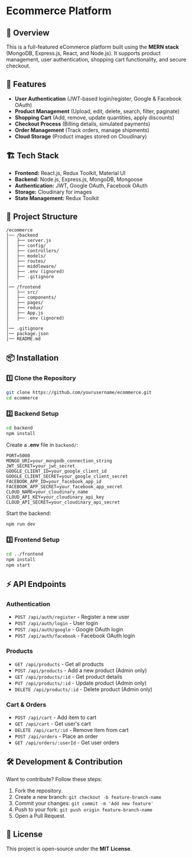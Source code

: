 # Ecommerce Platform

## 🛒 Overview
This is a full-featured eCommerce platform built using the **MERN stack** (MongoDB, Express.js, React, and Node.js). It supports product management, user authentication, shopping cart functionality, and secure checkout.

## 🚀 Features
- **User Authentication** (JWT-based login/register, Google & Facebook OAuth)
- **Product Management** (Upload, edit, delete, search, filter, paginate)
- **Shopping Cart** (Add, remove, update quantities, apply discounts)
- **Checkout Process** (Billing details, simulated payments)
- **Order Management** (Track orders, manage shipments)
- **Cloud Storage** (Product images stored on Cloudinary)

## 🏗️ Tech Stack
- **Frontend:** React.js, Redux Toolkit, Material UI
- **Backend:** Node.js, Express.js, MongoDB, Mongoose
- **Authentication:** JWT, Google OAuth, Facebook OAuth
- **Storage:** Cloudinary for images
- **State Management:** Redux Toolkit

## 📂 Project Structure
```
/ecommerce
│── /backend
│   ├── server.js
│   ├── config/
│   ├── controllers/
│   ├── models/
│   ├── routes/
│   ├── middleware/
│   ├── .env (ignored)
│   ├── .gitignore
│
│── /frontend
│   ├── src/
│   ├── components/
│   ├── pages/
│   ├── redux/
│   ├── App.js
│   ├── .env (ignored)
│
│── .gitignore
│── package.json
│── README.md
```

## 📦 Installation
### 1️⃣ Clone the Repository
```sh
git clone https://github.com/yourusername/ecommerce.git
cd ecommerce
```

### 2️⃣ Backend Setup
```sh
cd backend
npm install
```
Create a **.env** file in `backend/`:
```
PORT=5000
MONGO_URI=your_mongodb_connection_string
JWT_SECRET=your_jwt_secret
GOOGLE_CLIENT_ID=your_google_client_id
GOOGLE_CLIENT_SECRET=your_google_client_secret
FACEBOOK_APP_ID=your_facebook_app_id
FACEBOOK_APP_SECRET=your_facebook_app_secret
CLOUD_NAME=your_cloudinary_name
CLOUD_API_KEY=your_cloudinary_api_key
CLOUD_API_SECRET=your_cloudinary_api_secret
```
Start the backend:
```sh
npm run dev
```

### 3️⃣ Frontend Setup
```sh
cd ../frontend
npm install
npm start
```

## ⚡ API Endpoints
### **Authentication**
- `POST /api/auth/register` - Register a new user
- `POST /api/auth/login` - User login
- `POST /api/auth/google` - Google OAuth login
- `POST /api/auth/facebook` - Facebook OAuth login

### **Products**
- `GET /api/products` - Get all products
- `POST /api/products` - Add a new product (Admin only)
- `GET /api/products/:id` - Get product details
- `PUT /api/products/:id` - Update product (Admin only)
- `DELETE /api/products/:id` - Delete product (Admin only)

### **Cart & Orders**
- `POST /api/cart` - Add item to cart
- `GET /api/cart` - Get user's cart
- `DELETE /api/cart/:id` - Remove item from cart
- `POST /api/orders` - Place an order
- `GET /api/orders/:userId` - Get user orders

## 🛠️ Development & Contribution
Want to contribute? Follow these steps:
1. Fork the repository.
2. Create a new branch: `git checkout -b feature-branch-name`
3. Commit your changes: `git commit -m 'Add new feature'`
4. Push to your fork: `git push origin feature-branch-name`
5. Open a Pull Request.

## 📜 License
This project is open-source under the **MIT License**.

 